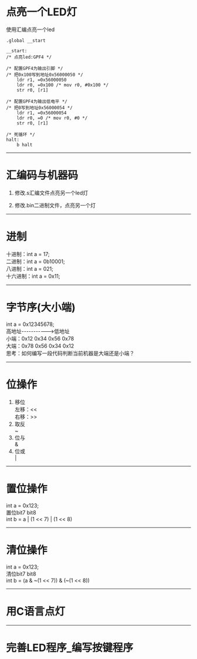 # 点亮一个LED灯
使用汇编点亮一个led    
```
.global __start

__start:
/* 点亮led:GPF4 */

/* 配置GPF4为输出引脚 */
/* 把0x100写到地址0x56000050 */
	ldr r1, =0x56000050
	ldr r0, =0x100 /* mov r0, #0x100 */
	str r0, [r1]

/* 配置GPF4为输出低电平 */
/* 把0写到地址0x56000054 */
	ldr r1, =0x56000054
	ldr r0, =0 /* mov r0, #0 */
	str r0, [r1]

/* 死循环 */
halt:
	b halt
```
***
# 汇编码与机器码
1. 修改.s汇编文件点亮另一个led灯


2. 修改.bin二进制文件，点亮另一个灯
***
# 进制 
十进制：int a = 17;  
二进制：int a = 0b10001;    
八进制：int a = 021;  
十六进制：int a = 0x11;    
***
# 字节序(大小端)
int a = 0x12345678;  
高地址----------->低地址  
小端：0x12 0x34 0x56 0x78  
大端：0x78 0x56 0x34 0x12  
思考：如何编写一段代码判断当前机器是大端还是小端？  
***
# 位操作
1. 移位  
左移：<<  
右移：>>
2. 取反  
~
3. 位与  
&  
4. 位或  
|  
***
# 置位操作
int a = 0x123;  
置位bit7 bit8  
int b = a | (1 << 7) | (1 << 8)
***
# 清位操作  
int a = 0x123;  
清位bit7 bit8  
int b = (a & \~(1 << 7)) & (\~(1 << 8))
***
# 用C语言点灯  

***
# 完善LED程序_编写按键程序  
